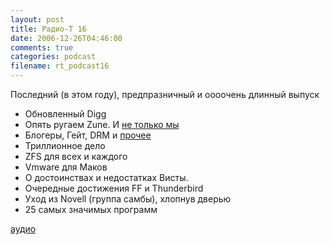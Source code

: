 ```yaml
---
layout: post
title: Радио-T 16
date: 2006-12-26T04:46:00
comments: true
categories: podcast
filename: rt_podcast16
---
```


Последний (в этом году), предпразничный и оооочень длинный выпуск

- Обновленный Digg
- Опять ругаем Zune. И [не только мы](http://www.youtube.com/watch?v=6ZXiLY4bo80)
- Блогеры, Гейт, DRM и [прочее](http://emdrone.livejournal.com/176676.html)
- Триллионное дело
- ZFS для всех и каждого
- Vmware для Маков
- О достоинствах и недостатках Висты.
- Очередные достижения FF и Thunderbird
- Уход из Novell (группа самбы), хлопнув дверью
- 25 самых значимых программ

[аудио](http://cdn.radio-t.com/rt_podcast16.mp3)
<audio src="http://cdn.radio-t.com/rt_podcast16.mp3" preload="none"></audio>

